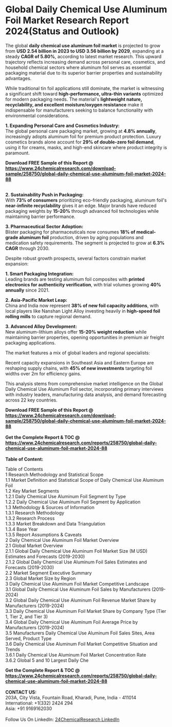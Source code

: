 <h1>Global Daily Chemical Use Aluminum Foil Market Research Report 2024(Status and Outlook)</h1><p>The global <strong>daily chemical use aluminum foil market</strong> is projected to grow from <strong>USD 2.54 billion in 2023 to USD 3.56 billion by 2029</strong>, expanding at a steady <strong>CAGR of 5.80%</strong>, according to latest market research. This upward trajectory reflects increasing demand across personal care, cosmetics, and household chemical sectors where aluminum foil serves as essential packaging material due to its superior barrier properties and sustainability advantages.</p><p>While traditional tin foil applications still dominate, the market is witnessing a significant shift toward <strong>high-performance, ultra-thin variants</strong> optimized for modern packaging needs. The material's <strong>lightweight nature, recyclability, and excellent moisture/oxygen resistance</strong> make it indispensable for manufacturers seeking to balance functionality with environmental considerations.</p><p><strong>1. Expanding Personal Care and Cosmetics Industry:</strong><br>
The global personal care packaging market, growing at <strong>4.8% annually</strong>, increasingly adopts aluminum foil for premium product protection. Luxury cosmetics brands alone account for <strong>29% of double-zero foil demand</strong>, using it for creams, masks, and high-end skincare where product integrity is paramount.</p><div><b>Download FREE Sample of this Report @ 
            <a href="https://www.24chemicalresearch.com/download-sample/258750/global-daily-chemical-use-aluminum-foil-market-2024-88">
            https://www.24chemicalresearch.com/download-sample/258750/global-daily-chemical-use-aluminum-foil-market-2024-88</a></b></div><br><p><strong>2. Sustainability Push in Packaging:</strong><br>
With <strong>73% of consumers</strong> prioritizing eco-friendly packaging, aluminum foil's <strong>near-infinite recyclability</strong> gives it an edge. Major brands have reduced packaging weights by <strong>15-20%</strong> through advanced foil technologies while maintaining barrier performance.</p><p><strong>3. Pharmaceutical Sector Adoption:</strong><br>
Blister packaging for pharmaceuticals now consumes <strong>18% of medical-grade aluminum foil</strong> production, driven by aging populations and medication safety requirements. The segment is projected to grow at <strong>6.3% CAGR</strong> through 2030.</p><p>Despite robust growth prospects, several factors constrain market expansion:</p><p><strong>1. Smart Packaging Integration:</strong><br>
Leading brands are testing aluminum foil composites with <strong>printed electronics for authenticity verification</strong>, with trial volumes growing <strong>40% annually</strong> since 2021.</p><p><strong>2. Asia-Pacific Market Leap:</strong><br>
China and India now represent <strong>38% of new foil capacity additions</strong>, with local players like Nanshan Light Alloy investing heavily in <strong>high-speed foil rolling mills</strong> to capture regional demand.</p><p><strong>3. Advanced Alloy Development:</strong><br>
New aluminum-lithium alloys offer <strong>15-20% weight reduction</strong> while maintaining barrier properties, opening opportunities in premium air freight packaging applications.</p><p>The market features a mix of global leaders and regional specialists:</p><p>Recent capacity expansions in Southeast Asia and Eastern Europe are reshaping supply chains, with <strong>45% of new investments</strong> targeting foil widths over 2m for efficiency gains.</p><p>This analysis stems from comprehensive market intelligence on the Global Daily Chemical Use Aluminum Foil sector, incorporating primary interviews with industry leaders, manufacturing data analysis, and demand forecasting across 22 key countries.</p><div><b>Download FREE Sample of this Report @ 
            <a href="https://www.24chemicalresearch.com/download-sample/258750/global-daily-chemical-use-aluminum-foil-market-2024-88">
            https://www.24chemicalresearch.com/download-sample/258750/global-daily-chemical-use-aluminum-foil-market-2024-88</a></b></div><br><div><b>Get the Complete Report & TOC @ 
            <a href="https://www.24chemicalresearch.com/reports/258750/global-daily-chemical-use-aluminum-foil-market-2024-88">
            https://www.24chemicalresearch.com/reports/258750/global-daily-chemical-use-aluminum-foil-market-2024-88</a></b></div><br>
            <b>Table of Content:</b><p>Table of Contents<br />
1 Research Methodology and Statistical Scope<br />
1.1 Market Definition and Statistical Scope of Daily Chemical Use Aluminum Foil<br />
1.2 Key Market Segments<br />
1.2.1 Daily Chemical Use Aluminum Foil Segment by Type<br />
1.2.2 Daily Chemical Use Aluminum Foil Segment by Application<br />
1.3 Methodology & Sources of Information<br />
1.3.1 Research Methodology<br />
1.3.2 Research Process<br />
1.3.3 Market Breakdown and Data Triangulation<br />
1.3.4 Base Year<br />
1.3.5 Report Assumptions & Caveats<br />
2 Daily Chemical Use Aluminum Foil Market Overview<br />
2.1 Global Market Overview<br />
2.1.1 Global Daily Chemical Use Aluminum Foil Market Size (M USD) Estimates and Forecasts (2019-2030)<br />
2.1.2 Global Daily Chemical Use Aluminum Foil Sales Estimates and Forecasts (2019-2030)<br />
2.2 Market Segment Executive Summary<br />
2.3 Global Market Size by Region<br />
3 Daily Chemical Use Aluminum Foil Market Competitive Landscape<br />
3.1 Global Daily Chemical Use Aluminum Foil Sales by Manufacturers (2019-2024)<br />
3.2 Global Daily Chemical Use Aluminum Foil Revenue Market Share by Manufacturers (2019-2024)<br />
3.3 Daily Chemical Use Aluminum Foil Market Share by Company Type (Tier 1, Tier 2, and Tier 3)<br />
3.4 Global Daily Chemical Use Aluminum Foil Average Price by Manufacturers (2019-2024)<br />
3.5 Manufacturers Daily Chemical Use Aluminum Foil Sales Sites, Area Served, Product Type<br />
3.6 Daily Chemical Use Aluminum Foil Market Competitive Situation and Trends<br />
3.6.1 Daily Chemical Use Aluminum Foil Market Concentration Rate<br />
3.6.2 Global 5 and 10 Largest Daily Che</p><div><b>Get the Complete Report & TOC @ 
            <a href="https://www.24chemicalresearch.com/reports/258750/global-daily-chemical-use-aluminum-foil-market-2024-88">
            https://www.24chemicalresearch.com/reports/258750/global-daily-chemical-use-aluminum-foil-market-2024-88</a></b></div><br><b>CONTACT US:</b><br>
            203A, City Vista, Fountain Road, Kharadi, Pune, India - 411014<br>
            International: +1(332) 2424 294<br>
            Asia: +91 9169162030 <br><br>
            Follow Us On LinkedIn: <a href="https://www.linkedin.com/company/24chemicalresearch/">24ChemicalResearch LinkedIn</a>